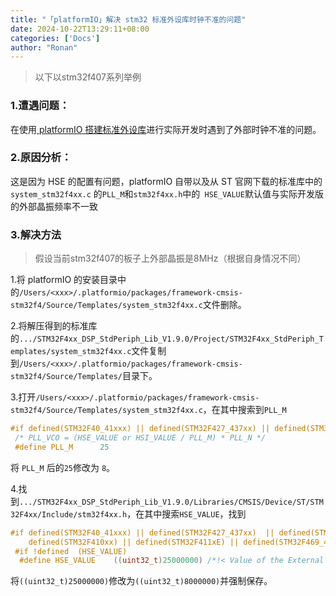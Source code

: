 ```yaml
---
title: "「platformIO」解决 stm32 标准外设库时钟不准的问题"
date: 2024-10-22T13:29:11+08:00
categories: ['Docs']
author: "Ronan"
---
```

> 以下以stm32f407系列举例

### 1.遭遇问题：

在使用[ platformIO 搭建标准外设库](https://blog.ronan.us.kg/2024/09/08/platformIO-%E5%9F%BA%E4%BA%8E-stm32-%E6%A0%87%E5%87%86%E5%A4%96%E8%AE%BE%E5%BA%93%E7%9A%84%E5%B7%A5%E7%A8%8B%E6%A8%A1%E6%9D%BF/)进行实际开发时遇到了外部时钟不准的问题。

### 2.原因分析：

这是因为 HSE 的配置有问题，platformIO 自带以及从 ST 官网下载的标准库中的 `system_stm32f4xx.c` 的`PLL_M`和`stm32f4xx.h`中的` HSE_VALUE`默认值与实际开发版的外部晶振频率不一致

### 3.解决方法

> 假设当前stm32f407的板子上外部晶振是8MHz（根据自身情况不同）

1.将 platformIO 的安装目录中的`/Users/<xxx>/.platformio/packages/framework-cmsis-stm32f4/Source/Templates/system_stm32f4xx.c`文件删除。


2.将解压得到的标准库的`.../STM32F4xx_DSP_StdPeriph_Lib_V1.9.0/Project/STM32F4xx_StdPeriph_Templates/system_stm32f4xx.c`文件复制到`/Users/<xxx>/.platformio/packages/framework-cmsis-stm32f4/Source/Templates/`目录下。


3.打开`/Users/<xxx>/.platformio/packages/framework-cmsis-stm32f4/Source/Templates/system_stm32f4xx.c`，在其中搜索到`PLL_M`

```c
#if defined(STM32F40_41xxx) || defined(STM32F427_437xx) || defined(STM32F429_439xx) || defined(STM32F401xx) || defined(STM32F469_479xx)
 /* PLL_VCO = (HSE_VALUE or HSI_VALUE / PLL_M) * PLL_N */
 #define PLL_M      25
```

将 `PLL_M` 后的`25`修改为 `8`。


4.找到`.../STM32F4xx_DSP_StdPeriph_Lib_V1.9.0/Libraries/CMSIS/Device/ST/STM32F4xx/Include/stm32f4xx.h`，在其中搜索`HSE_VALUE`，找到

```c
#if defined(STM32F40_41xxx) || defined(STM32F427_437xx)  || defined(STM32F429_439xx) || defined(STM32F401xx) || \
    defined(STM32F410xx) || defined(STM32F411xE) || defined(STM32F469_479xx)
 #if !defined  (HSE_VALUE)
  #define HSE_VALUE    ((uint32_t)25000000) /*!< Value of the External oscillator in Hz */
```

将`((uint32_t)25000000)`修改为`((uint32_t)8000000)`并强制保存。
